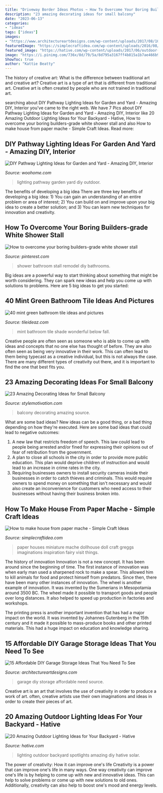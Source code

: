 ```yaml
---
title: "Driveway Border Ideas Photos ~ How To Overcome Your Boring Builders-grade White Shower Stall"
description: "23 amazing decorating ideas for small balcony"
date: "2023-06-13"
categories:
- "ideas"
tags: ["ideas"]
images:
- "https://www.architectureartdesigns.com/wp-content/uploads/2017/08/10-36-630x473.jpg"
featuredImage: "https://simplecraftidea.com/wp-content/uploads/2016/08/93-9-768x1024-1.jpg"
featured_image: "https://hative.com/wp-content/uploads/2017/06/outdoor-lighting/15-outdoor-lighting-diy-ideas-tutorials.jpg"
image: "https://i.pinimg.com/736x/8d/79/5a/8d795a3167ff4b815a1b7ae466b9340f.jpg"
ShowToc: true
author: "Kattie Beatty"
---
```



The history of creative art: What is the difference between traditional art and creative art?
Creative art is a type of art that is different from traditional art. Creative art is often created by people who are not trained in traditional art.

	

		
searching about DIY Pathway Lighting Ideas for Garden and Yard - Amazing DIY, Interior you've came to the right web. We have 7 Pics about DIY Pathway Lighting Ideas for Garden and Yard - Amazing DIY, Interior like 20 Amazing Outdoor Lighting Ideas for Your Backyard - Hative, How to overcome your boring builders-grade white shower stall and also How to make house from paper mache - Simple Craft Ideas. Read more:
		
    
## DIY Pathway Lighting Ideas For Garden And Yard - Amazing DIY, Interior

<img loading=lazy src="http://www.woohome.com/wp-content/uploads/2017/06/lighting-ideas-for-pathway-14.jpg" onerror="this.onerror=null;this.src='https://tse2.mm.bing.net/th?id=OIP.r7a3ifWfcvWCXl_lqE-VMwHaL1&amp;pid=15.1';" alt="DIY Pathway Lighting Ideas for Garden and Yard - Amazing DIY, Interior">

_Source: woohome.com_

>lighting pathway garden yard diy outdoor. 

	

The benefits of developing a big idea
There are three key benefits of developing a big idea: 1) You can gain an understanding of an entire problem or area of interest; 2) You can build on and improve upon your big idea to create a better solution; and 3) You can learn new techniques for innovation and creativity.

    
## How To Overcome Your Boring Builders-grade White Shower Stall

<img loading=lazy src="https://i.pinimg.com/736x/8d/79/5a/8d795a3167ff4b815a1b7ae466b9340f.jpg" onerror="this.onerror=null;this.src='https://tse3.mm.bing.net/th?id=OIP.ATWvqF2n7T5gmWDVSX8hJQHaLG&amp;pid=15.1';" alt="How to overcome your boring builders-grade white shower stall">

_Source: pinterest.com_

>shower bathroom stall remodel diy bathrooms. 

	

Big ideas are a powerful way to start thinking about something that might be worth considering. They can spark new ideas and help you come up with solutions to problems. Here are 5 big ideas to get you started: 

    
## 40 Mint Green Bathroom Tile Ideas And Pictures

<img loading=lazy src="http://www.tileideaz.com/wp-content/uploads/2015/03/mint_green_bathroom_tile_4.jpg" onerror="this.onerror=null;this.src='https://tse3.mm.bing.net/th?id=OIP.rw5quDWPUBKpfiTr0Rs0iwHaJ3&amp;pid=15.1';" alt="40 mint green bathroom tile ideas and pictures">

_Source: tileideaz.com_

>mint bathroom tile shade wonderful below fall. 

	

Creative people are often seen as someone who is able to come up with ideas and concepts that no one else has thought of before. They are also often seen as being very innovative in their work. This can often lead to them being typecast as a creative individual, but this is not always the case. There are many different types of creativity out there, and it is important to find the one that best fits you.

    
## 23 Amazing Decorating Ideas For Small Balcony

<img loading=lazy src="https://www.stylemotivation.com/wp-content/uploads/2013/07/Amazing-Decorating-Ideas-for-Small-Balcony-15.jpg" onerror="this.onerror=null;this.src='https://tse4.mm.bing.net/th?id=OIP.Ivy42NidfIAznHfSTiyKJwHaK6&amp;pid=15.1';" alt="23 Amazing Decorating Ideas for Small Balcony">

_Source: stylemotivation.com_

>balcony decorating amazing source. 

	

What are some bad ideas?
New ideas can be a good thing, or a bad thing depending on how they're executed. Here are some bad ideas that could lead to negative outcomes: 
1. A new law that restricts freedom of speech. This law could lead to people being arrested and/or fined for expressing their opinions out of fear of retribution from the government. 
2. A plan to close all schools in the city in order to provide more public education. This plan would deprive children of instruction and would lead to an increase in crime rates in the city. 
3. Requiring businesses owners to install security cameras inside their businesses in order to catch thieves and criminals. This would require owners to spend money on something that isn't necessary and would also create an inconvenience for customers who need access to their businesses without having their business broken into. 

    
## How To Make House From Paper Mache - Simple Craft Ideas

<img loading=lazy src="https://simplecraftidea.com/wp-content/uploads/2016/08/93-9-768x1024-1.jpg" onerror="this.onerror=null;this.src='https://tse2.mm.bing.net/th?id=OIP.guCcekP5qnN1z3h6fD_2_AHaJ4&amp;pid=15.1';" alt="How to make house from paper mache - Simple Craft Ideas">

_Source: simplecraftidea.com_

>paper houses miniature mache dollhouse doll craft greggs imaginations inspiration fairy visit things. 

	

The history of innovation
Innovation is not a new concept. It has been around since the beginning of time. The first instance of innovation was when early man used a sharpened rock to make a spear. This allowed him to kill animals for food and protect himself from predators. Since then, there have been many other instances of innovation.
The wheel is another example of innovation. It was invented by the Sumerians in Mesopotamia around 3500 BC. The wheel made it possible to transport goods and people over long distances. It also helped to speed up production in factories and workshops.

The printing press is another important invention that has had a major impact on the world. It was invented by Johannes Gutenberg in the 15th century and it made it possible to mass-produce books and other printed materials. This had a huge impact on education and knowledge sharing.

    
## 15 Affordable DIY Garage Storage Ideas That You Need To See

<img loading=lazy src="https://www.architectureartdesigns.com/wp-content/uploads/2017/08/10-36-630x473.jpg" onerror="this.onerror=null;this.src='https://tse3.mm.bing.net/th?id=OIP.Cn51eCb1efNbqx71cmxfzwHaFj&amp;pid=15.1';" alt="15 Affordable DIY Garage Storage Ideas That You Need To See">

_Source: architectureartdesigns.com_

>garage diy storage affordable need source. 

	

Creative art is an art that involves the use of creativity in order to produce a work of art. often, creative artists use their own imaginations and ideas in order to create their pieces of art.

    
## 20 Amazing Outdoor Lighting Ideas For Your Backyard - Hative

<img loading=lazy src="https://hative.com/wp-content/uploads/2017/06/outdoor-lighting/15-outdoor-lighting-diy-ideas-tutorials.jpg" onerror="this.onerror=null;this.src='https://tse1.mm.bing.net/th?id=OIP.ZrGT-a-LHrxS8LB6H3hSEQHaPq&amp;pid=15.1';" alt="20 Amazing Outdoor Lighting Ideas for Your Backyard - Hative">

_Source: hative.com_

>lighting outdoor backyard spotlights amazing diy hative solar. 

	

The power of creativity: How it can improve one's life
Creativity is a power that can improve one's life in many ways. One way creativity can improve one's life is by helping to come up with new and innovative ideas. This can help to solve problems or come up with new solutions to old ones. Additionally, creativity can also help to boost one's mood and energy levels.

